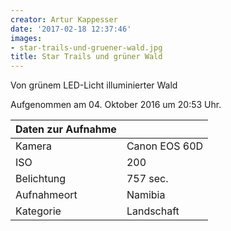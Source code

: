 ```yaml
---
creator: Artur Kappesser
date: '2017-02-18 12:37:46'
images:
- star-trails-und-gruener-wald.jpg
title: Star Trails und grüner Wald
---
```

Von grünem LED-Licht illuminierter Wald

Aufgenommen am 04. Oktober 2016 um 20:53 Uhr.

| Daten zur Aufnahme | |
| - | - |
| Kamera | Canon EOS 60D |
| ISO | 200 |
| Belichtung | 757 sec. |
| Aufnahmeort | Namibia |
| Kategorie | Landschaft |
